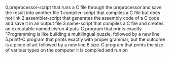 0.preprocessor-script that runs a C file through the preprocessor and save the result into another file
1.compiler-script that compiles a C file but does not link
2.assembler-script that generates the assembly code of a C code and save it in an output file
3.name-script that compiles a C file and creates an executable named cisfun
4.puts-C program that prints exactly "Programming is like building a multilingual puzzle, followed by a new line
5.printf-C program that prints exactly with proper grammar, but the outcome is a piece of art followed by a new line
6.size-C program that prints the size of various types on the computer it is compiled and run on
